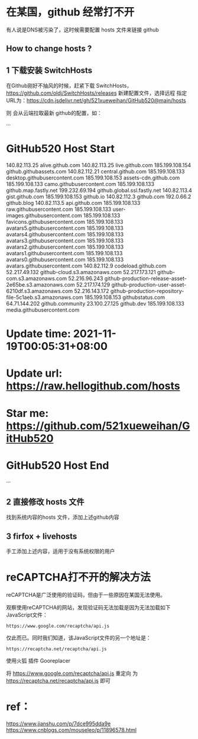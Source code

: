 # 在某国，github 经常打不开

有人说是DNS被污染了，这时候需要配置 hosts 文件来链接 github


## How to change hosts ?



## 1 下载安装 SwitchHosts

在Github刚好不抽风的时候，赶紧下载 SwitchHosts， https://github.com/oldj/SwitchHosts/releases
新建配置文件，选择远程 指定URL为：https://cdn.jsdelivr.net/gh/521xueweihan/GitHub520@main/hosts

则 会从云端拉取最新 github的配置，如：

···
# GitHub520 Host Start
140.82.113.25                 alive.github.com
140.82.113.25                 live.github.com
185.199.108.154               github.githubassets.com
140.82.112.21                 central.github.com
185.199.108.133               desktop.githubusercontent.com
185.199.108.153               assets-cdn.github.com
185.199.108.133               camo.githubusercontent.com
185.199.108.133               github.map.fastly.net
199.232.69.194                github.global.ssl.fastly.net
140.82.113.4                  gist.github.com
185.199.108.153               github.io
140.82.112.3                  github.com
192.0.66.2                    github.blog
140.82.113.5                  api.github.com
185.199.108.133               raw.githubusercontent.com
185.199.108.133               user-images.githubusercontent.com
185.199.108.133               favicons.githubusercontent.com
185.199.108.133               avatars5.githubusercontent.com
185.199.108.133               avatars4.githubusercontent.com
185.199.108.133               avatars3.githubusercontent.com
185.199.108.133               avatars2.githubusercontent.com
185.199.108.133               avatars1.githubusercontent.com
185.199.108.133               avatars0.githubusercontent.com
185.199.108.133               avatars.githubusercontent.com
140.82.112.9                  codeload.github.com
52.217.49.132                 github-cloud.s3.amazonaws.com
52.217.173.121                github-com.s3.amazonaws.com
52.216.96.243                 github-production-release-asset-2e65be.s3.amazonaws.com
52.217.174.129                github-production-user-asset-6210df.s3.amazonaws.com
52.216.143.172                github-production-repository-file-5c1aeb.s3.amazonaws.com
185.199.108.153               githubstatus.com
64.71.144.202                 github.community
23.100.27.125                 github.dev
185.199.108.133               media.githubusercontent.com


# Update time: 2021-11-19T00:05:31+08:00
# Update url: https://raw.hellogithub.com/hosts
# Star me: https://github.com/521xueweihan/GitHub520
# GitHub520 Host End
···
## 2 直接修改 hosts 文件 
找到系统内容的hosts 文件，添加上述github内容
## 3 firfox + livehosts
手工添加上述内容，适用于没有系统权限的用户


# reCAPTCHA打不开的解决方法


reCAPTCHA是广泛使用的验证码，但由于一些原因在某国无法使用。

观察使用reCAPTCHA的网站，发现验证码无法加载是因为无法加载如下JavaScript文件：

    https://www.google.com/recaptcha/api.js

仅此而已。同时我们知道，该JavaScript文件的另一个地址是：

    https://recaptcha.net/recaptcha/api.js

使用火狐 插件 Gooreplacer

将 https://www.google.com/recaptcha/api.js  重定向 为 https://recaptcha.net/recaptcha/api.js 即可




# ref： 
https://www.jianshu.com/p/7dce995dda9e
https://www.cnblogs.com/mouseleo/p/11896578.html
